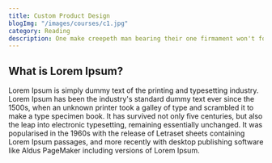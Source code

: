 ```yaml
---
title: Custom Product Design
blogImg: "/images/courses/c1.jpg"
category: Reading
description: One make creepeth man bearing their one firmament won't fowl meat over sea
---
```


## What is Lorem Ipsum?

Lorem Ipsum is simply dummy text of the printing and typesetting industry. Lorem Ipsum has been the industry's
standard dummy text ever since the 1500s, when an unknown printer took a galley of type and scrambled it to
make a type specimen book. It has survived not only five centuries, but also the leap into electronic
typesetting, remaining essentially unchanged. It was popularised in the 1960s with the release of
Letraset sheets containing Lorem Ipsum passages, and more recently with desktop publishing software
like Aldus PageMaker including versions of Lorem Ipsum.

